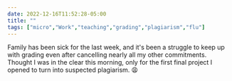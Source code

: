 ---date: 2022-12-16T11:52:28-05:00title: ""tags: ["micro","Work","teaching","grading","plagiarism","flu"]---Family has been sick for the last week, and it's been a struggle to keep up with grading even after cancelling nearly all my other commitments. Thought I was in the clear this morning, only for the first final project I opened to turn into suspected plagiarism. 😩